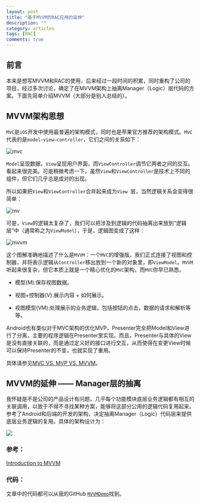 ```yaml
---
layout: post
title: "基于MVVM的RAC应用的延伸"
description: ""
category: articles
tags: [RAC]
comments: true
---
```


## 前言

本来是想写MVVM和RAC的使用，后来经过一段时间的积累，同时重构了公司的项目，经过多次讨论，确定了在MVVM架构上抽离Manager（Logic）层代码的方案。下面先简单介绍MVVM（大部分是别人总结的）。

## MVVM架构思想

`MVC`是`iOS`开发中使用最普遍的架构模式，同时也是苹果官方推荐的架构模式。`MVC`代表的是`model–view–controller`，它们之间的关系如下：

![mvc](http://7xr0hq.com1.z0.glb.clouddn.com/mvvm1.png)

`Model`呈现数据，`View`呈现用户界面，而`ViewController`调节它两者之间的交互。看起来很完美。可是稍微考虑一下，虽然`View`和`ViewController`是技术上不同的组件，但它们几乎总是成对的出现。

所以如果把`View`和`ViewController`合并起来成为`View
`层，当然逻辑关系会变得很简单：

![mv](http://7xr0hq.com1.z0.glb.clouddn.com/intermediate.png)

可是，`View`的逻辑太复杂了，我们可以把涉及到逻辑的代码抽离出来放到“逻辑层”中（通常称之为`ViewModel`），于是，逻辑图变成了这样：

![mvvm](http://7xr0hq.com1.z0.glb.clouddn.com/mvvm2.png)

这个图解准确地描述了什么是`MVVM`：一个`MVC`的增强版，我们正式连接了视图和控制器，并将表示逻辑从`Controller`移出放到一个新的对象里，即`ViewModel`。`MVVM`听起来很复杂，但它本质上就是一个精心优化的`MVC`架构，而`MVC`你早已熟悉。

- 模型(M):保存视图数据。

- 视图+控制器(V):展示内容 + 如何展示。

- 视图模型(VM):处理展示的业务逻辑，包括按钮的点击，数据的请求和解析等等。

Android也有类似对于MVC架构的优化MVP，Presenter完全把Model和View进行了分离，主要的程序逻辑在Presenter里实现。而且，Presenter与具体的View是没有直接关联的，而是通过定义好的接口进行交互，从而使得在变更View时候可以保持Presenter的不变，也就实现了重用。

具体请参见[MVC VS. MVP VS. MVVM](http://www.albertzuurbier.com/index.php/programming/84-mvc-vs-mvp-vs-mvvm)。

## MVVM的延伸 —— Manager层的抽离

我怀疑是不是公司的产品设计有问题，几乎每个功能模块底层业务逻辑都有相互的关联调用，以致于不得不寻找某种方案，能够将这部分公用的逻辑代码复用起来。
参考了Android和后端的开发的架构，决定抽离Manager（Logic）代码层来提供底层业务逻辑的复用。具体的架构设计为：

![](../_site/images/MVVMM_1.png)



### 参考：

[Introduction to MVVM](https://www.objc.io/issues/13-architecture/mvvm/)

### 代码：
文章中的代码都可以从我的GitHub [`MVVMDemo`](https://github.com/lettleprince/MVVMDemo)找到。

